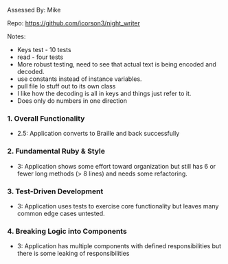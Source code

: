 Assessed By: Mike

Repo: https://github.com/icorson3/night_writer

Notes:
* Keys test - 10 tests
* read - four tests
* More robust testing, need to see that actual text is being encoded and decoded.
* use constants instead of instance variables.
* pull file Io stuff out to its own class
* I like how the decoding is all in keys and things just refer to it.
* Does only do numbers in one direction


### 1. Overall Functionality
* 2.5: Application converts to Braille and back successfully


### 2. Fundamental Ruby & Style

* 3:  Application shows some effort toward organization but still has 6 or fewer long methods (> 8 lines) and needs some refactoring.

### 3. Test-Driven Development

* 3: Application uses tests to exercise core functionality but leaves many common edge cases untested.

### 4. Breaking Logic into Components

* 3: Application has multiple components with defined responsibilities but there is some leaking of responsibilities

